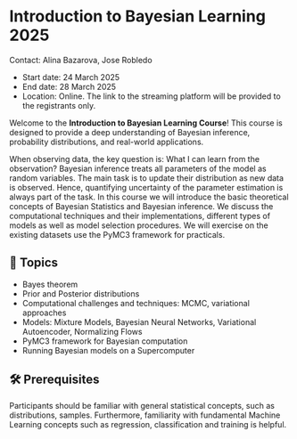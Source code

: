 # Introduction to Bayesian Learning 2025

Contact: Alina Bazarova, Jose Robledo

- Start date: 24 March 2025
- End date: 28 March 2025
- Location: Online. The link to the streaming platform will be provided to the registrants only.

Welcome to the **Introduction to Bayesian Learning Course**! This course is designed to provide a deep understanding of Bayesian inference, probability distributions, and real-world applications.

When observing data, the key question is: What I can learn from the observation? Bayesian inference treats all parameters of the model as random variables. The main task is to update their distribution as new data is observed. Hence, quantifying uncertainty of the parameter estimation is always part of the task. In this course we will introduce the basic theoretical concepts of Bayesian Statistics and Bayesian inference. We discuss the computational techniques and their implementations, different types of models as well as model selection procedures. We will exercise on the existing datasets use the PyMC3 framework for practicals.

## 🎯 Topics
- Bayes theorem
- Prior and Posterior distributions
- Computational challenges and techniques: MCMC, variational approaches
- Models: Mixture Models, Bayesian Neural Networks, Variational Autoencoder, Normalizing Flows
- PyMC3 framework for Bayesian computation
- Running Bayesian models on a Supercomputer

## 🛠 Prerequisites
Participants should be familiar with general statistical concepts, such as distributions, samples. Furthermore, familiarity with fundamental Machine Learning concepts such as regression, classification and training is helpful.
